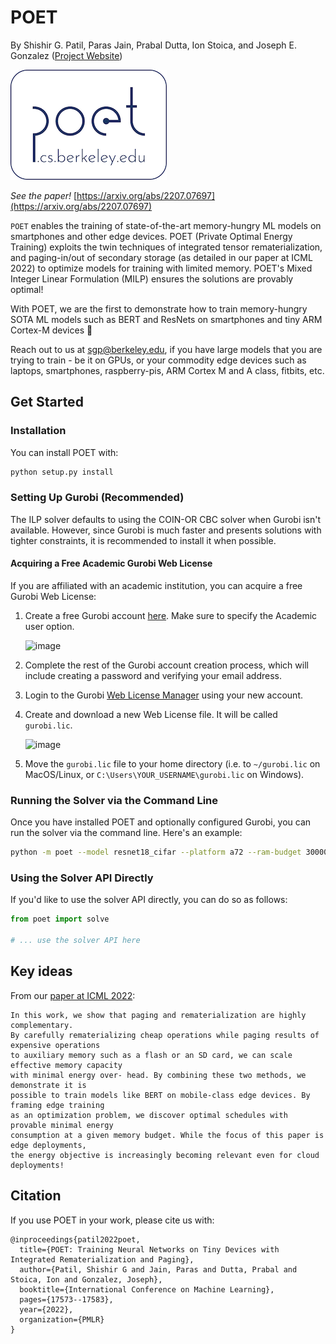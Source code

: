 # POET
By Shishir G. Patil, Paras Jain, Prabal Dutta, Ion Stoica, and Joseph E. Gonzalez  ([Project Website](https://shishirpatil.github.io/poet/))

![](assets/img/logo.png)

_See the paper!_ [https://arxiv.org/abs/2207.07697](https://arxiv.org/abs/2207.07697)

`POET` enables the training of state-of-the-art memory-hungry ML models on smartphones and other edge devices. POET (Private Optimal Energy Training) exploits the twin techniques of integrated tensor rematerialization, and paging-in/out of secondary storage \(as detailed in our paper at ICML 2022\) to optimize models for training with limited memory. POET's Mixed Integer Linear Formulation (MILP) ensures the solutions are provably optimal!

With POET, we are the first to demonstrate how to train memory-hungry SOTA ML models such as BERT and
ResNets on smartphones and tiny ARM Cortex-M devices :muscle:

Reach out to us at [sgp@berkeley.edu](mailto:sgp@berkeley.edu), if you have large models that you are trying to train - be it on GPUs, or your commodity edge devices such as laptops, smartphones, raspberry-pis, ARM Cortex M and A class, fitbits, etc.


## Get Started

### Installation

You can install POET with:

```bash
python setup.py install
```

### Setting Up Gurobi (Recommended)

The ILP solver defaults to using the COIN-OR CBC solver when Gurobi isn't available. However, since Gurobi is much faster and presents solutions with tighter constraints, it is recommended to install it when possible.

#### Acquiring a Free Academic Gurobi Web License

If you are affiliated with an academic institution, you can acquire a free Gurobi Web License:

1. Create a free Gurobi account [here](https://pages.gurobi.com/registration). Make sure to specify the Academic user option.

    <img width="602" alt="image" src="https://user-images.githubusercontent.com/52852612/206888332-cefa3d3e-9514-49f1-8bd1-82516a16ca08.png">

2. Complete the rest of the Gurobi account creation process, which will include creating a password and verifying your email address.
3. Login to the Gurobi [Web License Manager](https://license.gurobi.com/) using your new account.
4. Create and download a new Web License file. It will be called `gurobi.lic`.

    <img width="493" alt="image" src="https://user-images.githubusercontent.com/52852612/206888423-4b3588bb-9724-4f38-96c3-778a8fff15af.png">

5. Move the `gurobi.lic` file to your home directory (i.e. to `~/gurobi.lic` on MacOS/Linux, or `C:\Users\YOUR_USERNAME\gurobi.lic` on Windows).

### Running the Solver via the Command Line

Once you have installed POET and optionally configured Gurobi, you can run the solver via the command line. Here's an example:

```bash
python -m poet --model resnet18_cifar --platform a72 --ram-budget 3000000 --runtime-budget 7.6
```

### Using the Solver API Directly

If you'd like to use the solver API directly, you can do so as follows:

```python
from poet import solve

# ... use the solver API here
```


## Key ideas

From our [paper at ICML 2022](https://arxiv.org/abs/2207.07697):
```text
In this work, we show that paging and rematerialization are highly complementary.
By carefully rematerializing cheap operations while paging results of expensive operations
to auxiliary memory such as a flash or an SD card, we can scale effective memory capacity
with minimal energy over- head. By combining these two methods, we demonstrate it is
possible to train models like BERT on mobile-class edge devices. By framing edge training
as an optimization problem, we discover optimal schedules with provable minimal energy
consumption at a given memory budget. While the focus of this paper is edge deployments,
the energy objective is increasingly becoming relevant even for cloud deployments!
```

## Citation

If you use POET in your work, please cite us with:

```text
@inproceedings{patil2022poet,
  title={POET: Training Neural Networks on Tiny Devices with Integrated Rematerialization and Paging},
  author={Patil, Shishir G and Jain, Paras and Dutta, Prabal and Stoica, Ion and Gonzalez, Joseph},
  booktitle={International Conference on Machine Learning},
  pages={17573--17583},
  year={2022},
  organization={PMLR}
}
```
